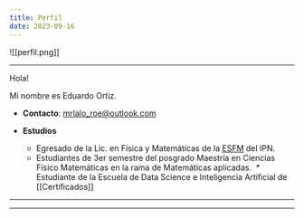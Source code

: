 ```yaml
---
title: Perfil
date: 2023-09-16
---
```

  

![[perfil.png]]

  

---

Hola!

Mi nombre es Eduardo Ortiz.  

* **Contacto**: mrlalo_roe@outlook.com

* **Estudios**
	* Egresado de la Lic. en Física y Matemáticas de la [ESFM](https://www.esfm.ipn.mx) del IPN.
	* Estudiantes de 3er semestre del posgrado Maestría en Ciencias Físico Matemáticas en la rama de Matemáticas aplicadas.
	 * Estudiante de la Escuela de Data Science e Inteligencia Artificial de  [[Certificados]]
  
---
---
